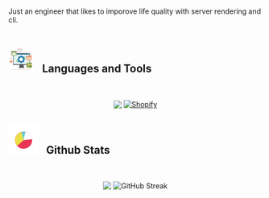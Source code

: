 

<br>

Just an engineer that likes to imporove life quality with server rendering and cli.
<br> <br>

## <picture> <img src = "./public/tools.gif?raw=true" width = 50px style="margin-right: 12px;"> </picture> Languages and Tools

<br>

<p 
  align="center" 
  style="display: flex; justify-content: center; align-items: center; flex-wrap: nowrap; gap: 4px;"
>
  <a href="https://skillicons.dev" rel="nofollow" style="display: inline-block;">
    <img 
      src="https://skillicons.dev/icons?i=remix,js,ts,go,docker,postgres,vim&perline=8" 
      style="vertical-align: middle; max-width: 100%; height: auto;" 
    />
  </a>

  <a href="https://shopify.dev" rel="nofollow" style="display: inline-block;">
    <img 
      width="50" 
      height="50" 
      src="https://img.icons8.com/nolan/64/shopify.png" 
      alt="Shopify" 
      style="vertical-align: middle;" 
    />
  </a>
</p>




## <picture> <img src = "./public/stats.gif?raw=true" width = 60px style="margin-right: 10px;"> </picture> Github Stats

<br>

<p align="center">

  <img src="https://github-readme-stats.vercel.app/api/top-langs/?username=JoNelson98&theme=transparent&hide_border=true&include_all_commits=true&count_private=true&layout=compact" align="center" />
  <img src="https://streak-stats.demolab.com?user=JoNelson98&theme=transparent&hide_border=true" alt="GitHub Streak" align="center" />
</p>
